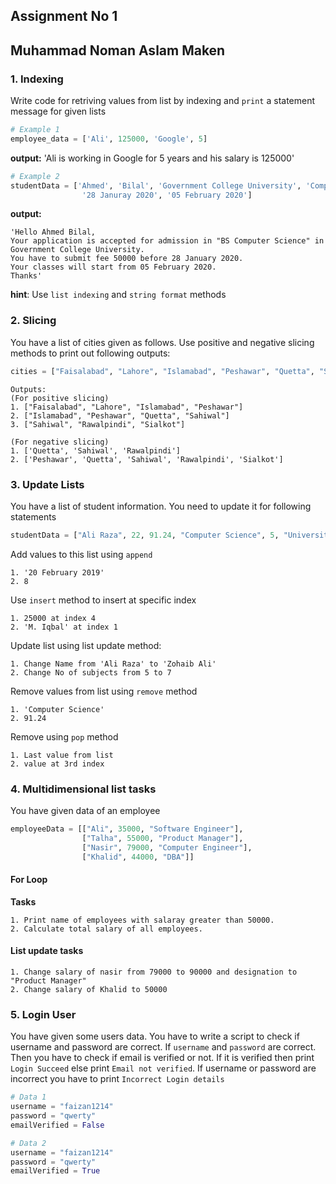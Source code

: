 ## Assignment No 1

## Muhammad Noman Aslam Maken


### 1. Indexing
Write code for retriving values from list by indexing and `print` a statement message for given lists
```python
# Example 1
employee_data = ['Ali', 125000, 'Google', 5]
```
**output:** 'Ali is working in Google for 5 years and his salary is 125000'
```python
# Example 2
studentData = ['Ahmed', 'Bilal', 'Government College University', 'Computer Science', 'BS', 50000,
				'28 Januray 2020', '05 February 2020']
```
**output:**
```
'Hello Ahmed Bilal,
Your application is accepted for admission in "BS Computer Science" in Government College University.
You have to submit fee 50000 before 28 January 2020.
Your classes will start from 05 February 2020.
Thanks'
```
**hint**: Use `list indexing` and `string format` methods


### 2. Slicing
You have a list of cities given as follows. Use positive and negative slicing methods to print out following outputs:
```python
cities = ["Faisalabad", "Lahore", "Islamabad", "Peshawar", "Quetta", "Sahiwal", "Rawalpindi", "Sialkot"]
```
```
Outputs:
(For positive slicing)
1. ["Faisalabad", "Lahore", "Islamabad", "Peshawar"]
2. ["Islamabad", "Peshawar", "Quetta", "Sahiwal"]
3. ["Sahiwal", "Rawalpindi", "Sialkot"]

(For negative slicing)
1. ['Quetta', 'Sahiwal', 'Rawalpindi']
2. ['Peshawar', 'Quetta', 'Sahiwal', 'Rawalpindi', 'Sialkot']
```

### 3. Update Lists
You have a list of student information. You need to update it for following statements
```python
studentData = ["Ali Raza", 22, 91.24, "Computer Science", 5, "University of Agriculture"]
```
Add values to this list using `append`
```
1. '20 February 2019'
2. 8
```
Use `insert` method to insert at specific index
```
1. 25000 at index 4
2. 'M. Iqbal' at index 1
```

Update list using list update method:
```
1. Change Name from 'Ali Raza' to 'Zohaib Ali'
2. Change No of subjects from 5 to 7
```
Remove values from list using `remove` method
```
1. 'Computer Science'
2. 91.24
```
Remove using `pop` method
```
1. Last value from list
2. value at 3rd index
```

### 4. Multidimensional list tasks
You have given data of an employee
```python
employeeData = [["Ali", 35000, "Software Engineer"],
				["Talha", 55000, "Product Manager"],
				["Nasir", 79000, "Computer Engineer"],
				["Khalid", 44000, "DBA"]]
```
#### For Loop
**Tasks**
```
1. Print name of employees with salaray greater than 50000.
2. Calculate total salary of all employees.
```
#### List update tasks
```
1. Change salary of nasir from 79000 to 90000 and designation to "Product Manager"
2. Change salary of Khalid to 50000
```
### 5. Login User
You have given some users data. You have to write a script to check if username and password are correct. If `username` and `password` are correct. Then you have to check if email is verified or not. If it is verified then print `Login Succeed` else print `Email not verified`. If username or password are incorrect you have to print `Incorrect Login details`
```python
# Data 1
username = "faizan1214"
password = "qwerty"
emailVerified = False

# Data 2
username = "faizan1214"
password = "qwerty"
emailVerified = True
```
